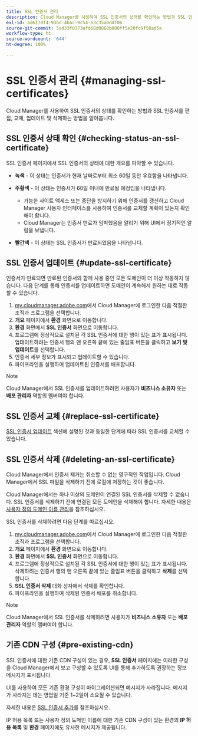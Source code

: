 ```yaml
---
title: SSL 인증서 관리
description: Cloud Manager를 사용하여 SSL 인증서의 상태를 확인하는 방법과 SSL 인증서를 편집, 교체, 업데이트 및 삭제하는 방법을 알아봅니다.
exl-id: ad6170f4-93bd-4bac-9c54-63c35a0d4f06
source-git-commit: 5ad33f0173afd68d8868b088ff5e20fc9f58ad5a
workflow-type: ht
source-wordcount: '644'
ht-degree: 100%

---
```



# SSL 인증서 관리 {#managing-ssl-certificates}

Cloud Manager를 사용하여 SSL 인증서의 상태를 확인하는 방법과 SSL 인증서를 편집, 교체, 업데이트 및 삭제하는 방법을 알아봅니다.

## SSL 인증서 상태 확인 {#checking-status-an-ssl-certificate}

SSL 인증서 페이지에서 SSL 인증서의 상태에 대한 개요를 파악할 수 있습니다.

* **녹색** - 이 상태는 인증서가 현재 날짜로부터 최소 60일 동안 유효함을 나타냅니다.

* **주황색** - 이 상태는 인증서가 60일 이내에 만료될 예정임을 나타냅니다.
   * 가능한 사이트 액세스 또는 중단을 방지하기 위해 인증서를 갱신하고 Cloud Manager 사용자 인터페이스를 사용하여 인증서를 교체할 계획이 있는지 확인해야 합니다.
   * Cloud Manager는 인증서 만료가 임박했음을 알리기 위해 UI에서 정기적인 알림을 보냅니다.

* **빨간색** - 이 상태는 SSL 인증서가 만료되었음을 나타냅니다.

## SSL 인증서 업데이트 {#update-ssl-certificate}

인증서가 만료되면 만료된 인증서와 함께 사용 중인 모든 도메인이 더 이상 작동하지 않습니다. 다음 단계를 통해 인증서를 업데이트하면 도메인이 계속해서 원하는 대로 작동할 수 있습니다.

1. [my.cloudmanager.adobe.com](https://my.cloudmanager.adobe.com/)에서 Cloud Manager에 로그인한 다음 적절한 조직과 프로그램을 선택합니다.
1. **개요** 페이지에서 **환경** 화면으로 이동합니다.
1. **환경** 화면에서 **SSL 인증서** 화면으로 이동합니다.
1. 프로그램에 정상적으로 설치된 각 SSL 인증서에 대한 행이 있는 표가 표시됩니다. 업데이트하려는 인증서 행의 맨 오른쪽 끝에 있는 줄임표 버튼을 클릭하고 **보기 및 업데이트**&#x200B;를 선택합니다.
1. 인증서 세부 정보가 표시되고 업데이트할 수 있습니다.
1. 파이프라인을 실행하여 업데이트된 인증서를 배포합니다.

>[!NOTE]
>
>Cloud Manager에서 SSL 인증서를 업데이트하려면 사용자가 **비즈니스 소유자** 또는 **배포 관리자** 역할의 멤버여야 합니다.

## SSL 인증서 교체 {#replace-ssl-certificate}

[SSL 인증서 업데이트](#update-ssl-certificate) 섹션에 설명된 것과 동일한 단계에 따라 SSL 인증서를 교체할 수 있습니다.

## SSL 인증서 삭제 {#deleting-an-ssl-certificate}

Cloud Manager에서 인증서 제거는 취소할 수 없는 영구적인 작업입니다. Cloud Manager에서 SSL 파일을 삭제하기 전에 로컬에 저장하는 것이 좋습니다.

Cloud Manager에서는 하나 이상의 도메인이 연결된 SSL 인증서를 삭제할 수 없습니다. SSL 인증서를 삭제하기 전에 연결된 모든 도메인을 삭제해야 합니다. 자세한 내용은 [사용자 정의 도메인 이름 관리](/help/implementing/cloud-manager/custom-domain-names/managing-custom-domain-names.md)을 참조하십시오.

SSL 인증서를 삭제하려면 다음 단계를 따르십시오.

1. [my.cloudmanager.adobe.com](https://my.cloudmanager.adobe.com/)에서 Cloud Manager에 로그인한 다음 적절한 조직과 프로그램을 선택합니다.
1. **개요** 페이지에서 **환경** 화면으로 이동합니다.
1. **환경** 화면에서 **SSL 인증서** 화면으로 이동합니다.
1. 프로그램에 정상적으로 설치된 각 SSL 인증서에 대한 행이 있는 표가 표시됩니다. 삭제하려는 인증서 행의 맨 오른쪽 끝에 있는 줄임표 버튼을 클릭하고 **삭제**&#x200B;를 선택합니다.
1. **SSL 인증서 삭제** 대화 상자에서 삭제를 확인합니다.
1. 파이프라인을 실행하여 삭제된 인증서 배포를 취소합니다.

>[!NOTE]
>
>Cloud Manager에서 SSL 인증서를 삭제하려면 사용자가 **비즈니스 소유자** 또는 **배포 관리자** 역할의 멤버여야 합니다.

## 기존 CDN 구성 {#pre-existing-cdn}

SSL 인증서에 대한 기존 CDN 구성이 있는 경우, **SSL 인증서** 페이지에는 이러한 구성을 Cloud Manager에서 보고 구성할 수 있도록 UI를 통해 추가하도록 권장하는 정보 메시지가 표시됩니다.

UI를 사용하여 모든 기존 환경 구성이 마이그레이션되면 메시지가 사라집니다. 메시지가 사라지는 데는 영업일 기준 1~2일이 소요될 수 있습니다.

자세한 내용은 [SSL 인증서 추가](/help/implementing/cloud-manager/managing-ssl-certifications/add-ssl-certificate.md)를 참조하십시오.

IP 허용 목록 또는 사용자 정의 도메인 이름에 대한 기존 CDN 구성이 있는 환경의 **IP 허용 목록** 및 **환경** 페이지에도 유사한 메시지가 제공됩니다.
